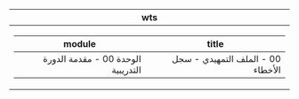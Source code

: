 <div id="readme" class="Box-body readme blob js-code-block-container p-5 p-xl-6 gist-border-0" dir="rtl">
    <article class="markdown-body entry-content container-lg" itemprop="text"><table>
  <thead>
  <tr>
  <th>wts</th>
  </tr>
  </thead>
  <tbody>
  <tr>
  <td><div><table>
  <thead>
  <tr>
  <th>title</th>
  <th>module</th>
  </tr>
  </thead>
  <tbody>
  <tr>
  <td><div>00 - الملف التمهيدي - سجل الأخطاء</div></td>
  <td><div>الوحدة 00 - مقدمة الدورة التدريبية</div></td>
  </tr>
  </tbody>
</table>
</div></td>
  </tr>
  </tbody>
</table>
